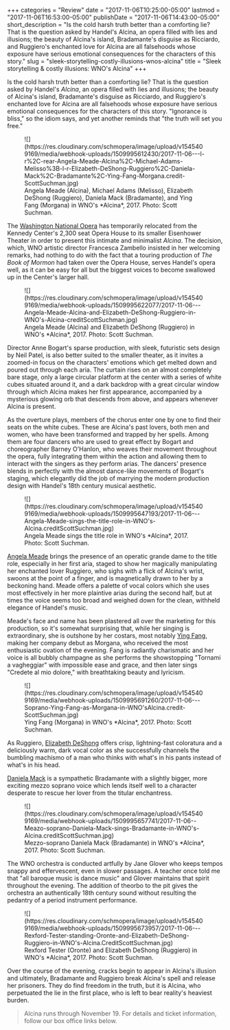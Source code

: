 +++
categories = "Review"
date = "2017-11-06T10:25:00-05:00"
lastmod = "2017-11-06T16:53:00-05:00"
publishDate = "2017-11-06T14:43:00-05:00"
short_description = "Is the cold harsh truth better than a comforting lie? That is the question asked by Handel's Alcina, an opera filled with lies and illusions; the beauty of Alcina's island, Bradamante's disguise as Ricciardo, and Ruggiero's enchanted love for Alcina are all falsehoods whose exposure have serious emotional consequences for the characters of this story."
slug = "sleek-storytelling-costly-illusions-wnos-alcina"
title = "Sleek storytelling &amp; costly illusions: WNO&#039;s Alcina"
+++

Is the cold harsh truth better than a comforting lie?  That is the question asked by Handel's *Alcina*, an opera filled with lies and illusions; the beauty of Alcina's island, Bradamante's disguise as Ricciardo, and Ruggiero's enchanted love for Alcina are all falsehoods whose exposure have serious emotional consequences for the characters of this story. "Ignorance is bliss," so the idiom says, and yet another reminds that "the truth will set you free."

<figure data-type="image">
![](https://res.cloudinary.com/schmopera/image/upload/v1545409169/media/webhook-uploads/1509995612430/2017-11-06---l-r%2C-rear-Angela-Meade-Alcina%2C-Michael-Adams-Melisso%3B-l-r-Elizabeth-DeShong-Ruggiero%2C-Daniela-Mack%2C-Bradamante%2C-Ying-Fang-Morgana.credit-ScottSuchman.jpg)
<figcaption>Angela Meade (Alcina), Michael Adams (Melisso), Elizabeth DeShong (Ruggiero), Daniela Mack (Bradamante), and Ying Fang (Morgana) in WNO's *Alcina*, 2017. Photo: Scott Suchman.</figcaption>
</figure>

The [Washington National Opera](/scene/companies/washginton-national-opera/) has temporarily relocated from the Kennedy Center's 2,300 seat Opera House to its smaller Eisenhower Theater in order to present this intimate and minimalist *Alcina*. The decision, which, WNO artistic director Francesca Zambello insisted in her welcoming remarks, had nothing to do with the fact that a touring production of *The Book of Mormon* had taken over the Opera House, serves Handel's opera well, as it can be easy for all but the biggest voices to become swallowed up in the Center's larger hall.

<figure data-type="image">
![](https://res.cloudinary.com/schmopera/image/upload/v1545409169/media/webhook-uploads/1509995622077/2017-11-06---Angela-Meade-Alcina-and-Elizabeth-DeShong-Ruggiero-in-WNO's-Alcina-creditScottSuchman.jpg)
<figcaption>Angela Meade (Alcina) and Elizabeth DeShong (Ruggiero) in WNO's *Alcina*, 2017. Photo: Scott Suchman.</figcaption>
</figure>

Director Anne Bogart's sparse production, with sleek, futuristic sets design by Neil Patel, is also better suited to the smaller theater, as it invites a zoomed-in focus on the characters' emotions which get melted down and poured out through each aria. The curtain rises on an almost completely bare stage, only a large circular platform at the center with a series of white cubes situated around it, and a dark backdrop with a great circular window through which Alcina makes her first appearance, accompanied by a mysterious glowing orb that descends from above, and appears whenever Alcina is present.

As the overture plays, members of the chorus enter one by one to find their seats on the white cubes. These are Alcina's past lovers, both men and women, who have been transformed and trapped by her spells. Among them are four dancers who are used to great effect by Bogart and choreographer Barney O'Hanlon, who weaves their movement throughout the opera, fully integrating them within the action and allowing them to interact with the singers as they perform arias. The dancers' presence blends in perfectly with the almost dance-like movements of Bogart's staging, which elegantly did the job of marrying the modern production design with Handel's 18th century musical aesthetic. 

<figure data-type="image">
![](https://res.cloudinary.com/schmopera/image/upload/v1545409169/media/webhook-uploads/1509995647193/2017-11-06---Angela-Meade-sings-the-title-role-in-WNO's-Alcina.creditScottSuchman.jpg)
<figcaption>Angela Meade sings the title role in WNO's *Alcina*, 2017. Photo: Scott Suchman.</figcaption>
</figure>

[Angela Meade](/talking-with-singers-angela-meade/) brings the presence of an operatic grande dame to the title role, especially in her first aria, staged to show her magically manipulating her enchanted lover Ruggiero, who sighs with a flick of Alcina's wrist, swoons at the point of a finger, and is magnetically drawn to her by a beckoning hand. Meade offers a palette of vocal colors which she uses most effectively in her more plaintive arias during the second half, but at times the voice seems too broad and weighed down for the clean, withheld elegance of Handel's music. 

Meade's face and name has been plastered all over the marketing for this production, so it's somewhat surprising that, while her singing is extraordinary, she is outshone by her costars, most notably [Ying Fang](/scene/people/ying-fang/), making her company debut as Morgana, who received the most enthusiastic ovation of the evening. Fang is radiantly charismatic and her voice is all bubbly champagne as she performs the showstopping "Tornami a vagheggiar" with impossible ease and grace, and then later sings "Credete al mio dolore," with breathtaking beauty and lyricism.

<figure data-type="image">
![](https://res.cloudinary.com/schmopera/image/upload/v1545409169/media/webhook-uploads/1509995691260/2017-11-06---Soprano-Ying-Fang-as-Morgana-in-WNO'sAlcina.credit-ScottSuchman.jpg)
<figcaption>Ying Fang (Morgana) in WNO's *Alcina*, 2017. Photo: Scott Suchman.</figcaption>
</figure>

As Ruggiero, [Elizabeth DeShong](/scene/people/elizabeth-deshong/) offers crisp, lightning-fast coloratura and a deliciously warm, dark vocal color as she successfully channels the bumbling machismo of a man who thinks with what's in his pants instead of what's in his head.

[Daniela Mack](/talking-with-singers-daniela-mack/) is a sympathetic Bradamante with a slightly bigger, more exciting mezzo soprano voice which lends itself well to a character desperate to rescue her lover from the titular enchantress.

<figure data-type="image">
![](https://res.cloudinary.com/schmopera/image/upload/v1545409169/media/webhook-uploads/1509995657741/2017-11-06--Meazo-soprano-Daniela-Mack-sings-Bradamante-in-WNO's-Alcina.creditScottSuchman.jpg)
<figcaption>Mezzo-soprano Daniela Mack (Bradamante) in WNO's *Alcina*, 2017. Photo: Scott Suchman.</figcaption>
</figure>

The WNO orchestra is conducted artfully by Jane Glover who keeps tempos snappy and effervescent, even in slower passages. A teacher once told me that "all baroque music is dance music" and Glover maintains that spirit throughout the evening. The addition of theorbo to the pit gives the orchestra an authentically 18th century sound without resulting the pedantry of a period instrument performance. 

<figure data-type="image">
![](https://res.cloudinary.com/schmopera/image/upload/v1545409169/media/webhook-uploads/1509995673957/2017-11-06---Rexford-Tester-standing-Oronte-and-Elizabeth-DeShong-Ruggiero-in-WNO's-Alcina.CreditScottSuchman.jpg)
<figcaption>Rexford Tester (Oronte) and Elizabeth DeShong (Ruggiero) in WNO's *Alcina*, 2017. Photo: Scott Suchman.</figcaption>
</figure>

Over the course of the evening, cracks begin to appear in Alcina's illusion and ultimately, Bradamante and Ruggiero break Alcina's spell and release her prisoners. They do find freedom in the truth, but it is Alcina, who perpetuated the lie in the first place, who is left to bear reality's heaviest burden.

>Alcina runs through November 19. For details and ticket information, follow our box office links below.

